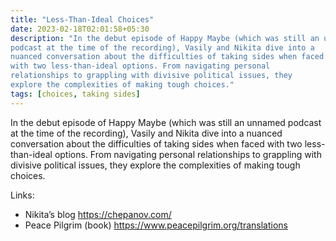 ```yaml
---
title: "Less-Than-Ideal Choices"
date: 2023-02-18T02:01:58+05:30
description: "In the debut episode of Happy Maybe (which was still an unnamed
podcast at the time of the recording), Vasily and Nikita dive into a
nuanced conversation about the difficulties of taking sides when faced
with two less-than-ideal options. From navigating personal
relationships to grappling with divisive political issues, they
explore the complexities of making tough choices."
tags: [choices, taking sides]
---
```


In the debut episode of Happy Maybe (which was still an unnamed
podcast at the time of the recording), Vasily and Nikita dive into a
nuanced conversation about the difficulties of taking sides when faced
with two less-than-ideal options. From navigating personal
relationships to grappling with divisive political issues, they
explore the complexities of making tough choices.

Links:
* Nikita’s blog https://chepanov.com/
* Peace Pilgrim (book) https://www.peacepilgrim.org/translations